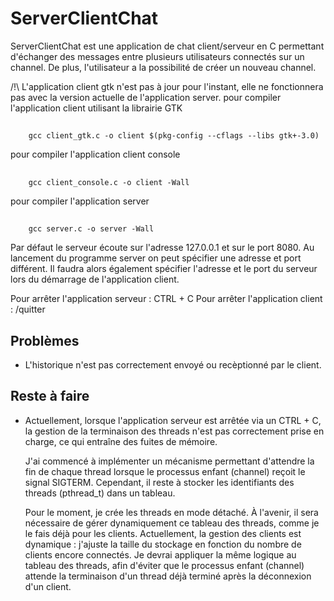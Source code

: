 # ServerClientChat 

ServerClientChat est une application de chat client/serveur en C permettant
d'échanger des messages entre plusieurs utilisateurs connectés sur un
channel. De plus, l'utilisateur a la possibilité de créer un nouveau channel. 

/!\ L'application client gtk n'est pas à jour pour l'instant,
    elle ne fonctionnera pas avec la version actuelle de 
    l'application server. 
pour compiler l'application client utilisant la librairie GTK 
##
        gcc client_gtk.c -o client $(pkg-config --cflags --libs gtk+-3.0)

pour compiler l'application client console 
##
        gcc client_console.c -o client -Wall

pour compiler l'application server
##
        gcc server.c -o server -Wall

Par défaut le serveur écoute sur l'adresse 127.0.0.1 
et sur le port 8080. 
Au lancement du programme server on peut spécifier une 
adresse et port différent. Il faudra alors également spécifier
l'adresse et le port du serveur lors du démarrage de l'application client.

Pour arrêter l'application serveur : CTRL + C 
Pour arrêter l'application client : /quitter 

## Problèmes 
- L'historique n'est pas correctement envoyé ou recèptionné par le client.

## Reste à faire
- Actuellement, lorsque l'application serveur est arrêtée via un CTRL + C, 
  la gestion de la terminaison des threads n'est pas correctement prise en charge, 
  ce qui entraîne des fuites de mémoire. 
  
  J'ai commencé à implémenter un mécanisme permettant d'attendre la fin 
  de chaque thread lorsque le processus enfant (channel) reçoit le signal SIGTERM. 
  Cependant, il reste à stocker les identifiants des threads (pthread_t) dans un tableau.

  Pour le moment, je crée les threads en mode détaché. À l'avenir, 
  il sera nécessaire de gérer dynamiquement ce tableau des threads, 
  comme je le fais déjà pour les clients. 
  Actuellement, la gestion des clients est dynamique : j'ajuste la taille du stockage 
  en fonction du nombre de clients encore connectés. 
  Je devrai appliquer la même logique au tableau des threads, afin d'éviter 
  que le processus enfant (channel) attende la terminaison d'un thread 
  déjà terminé après la déconnexion d'un client.